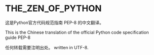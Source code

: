 # THE_ZEN_OF_PYTHON
这是Python官方代码规范指南 PEP-8 的中文翻译。

This is the Chinese translation of the official Python code specification guide PEP-8

任何转载需要注明出处。
written in UTF-8.
